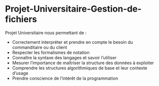 # Projet-Universitaire-Gestion-de-fichiers
Projet Universitaire nous permettant de :
  -  Correctement interpréter et prendre en compte le besoin du commanditaire ou du client
  -  Respecter les formalismes de notation
  -  Connaître la syntaxe des langages et savoir l’utiliser
  -  Mesurer l’importance de maîtriser la structure des données à exploiter
  -  Comprendre les structures algorithmiques de base et leur contexte d’usage
  -  Prendre conscience de l’intérêt de la programmation
